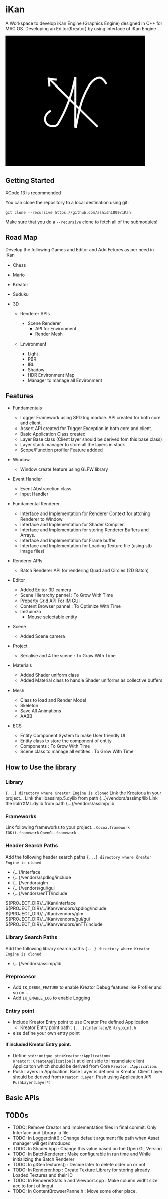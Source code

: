 # iKan
A Workspace to develop iKan Engine (Graphics Engine) designed in C++ for MAC OS. Developing an Editor(Kreator) by using interface of iKan Engine 

![](/Resources/Branding/iKan.png)

## Getting Started
XCode 13 is recommended

You can clone the repository to a local destination using git:

`git clone --recursive https://github.com/ashish1009/iKan`

Make sure that you do a `--recursive` clone to fetch all of the submodules!

## Road Map
Develop the following Games and Editor and Add Fetures as per need in iKan
- Chess
- Mario
- Kreator
- Suduku

- 3D
    - Renderer APIs
        - Scene Renderer
            - API for Environment
            - Render Mesh

    - Environment
        - Light
        - PBR
        - IBL
        - Shadow
        - HDR Environment Map
        - Manager to manage all Environment

## Features
- Fundamentals
    - Logger Framework using SPD log module. API created for both core and client.
    - Assert API created for Trigger Exception in both core and client.
    - Basic Application Class created
    - Layer Base class (Client layer should be derived fom this base class)
    - Layer stack manager to store all the layers in stack
    - Scope/Function profiler Feature addded
    
- Window
    - Window create feature using GLFW library
    
- Event Handler
    - Event Abstracetion class
    - Input Handler
    
- Fundamental Renderer
    - Interface and Implementation for Renderer Context for attching Renderer to Window
    - Interface and Implementation for Shader Compiler.
    - Interface and Implementation for storing Renderer Buffers and Arrays.
    - Interface and Implementation for Frame buffer
    - Interface and Implementation for Loading Texture file (using stb image files)
    
- Renderer APIs
    - Batch Renderer API for rendering Quad and Circles (2D Batch)
    
- Editor
    - Added Editor 3D camera
    - Scene Hierarchy pannel : To Grow With Time
    - Property Grid API For IM GUI
    - Content Browser pannel : To Optimize With Time
    - ImGuimzo
        - Mouse selectable entity

- Scene
    - Added Scene camera
    
- Project
    - Serialise and 4 the scene : To Graw With Time
    
- Materials
    - Added Shader uniform class
    - Added Material class to handle Shader uniforms as collective buffers
    
- Mesh
    - Class to load and Render Model
    - Skeleton
    - Save All Animations
    - AABB
    
- ECS
    - Entity Component System to make User friendly UI
    - Entity class to store the component of entity
    - Components : To Grow With Time
    - Scene class to manage all entities : To Grow With Time

## How to Use the library

### Library
`{...} directory where Kreator Engine is cloned`
Link the Kreator.a in your project... 
Link the libassimp.5.dylib from path {...}/vendors/assimp/lib
Link the libIrrXML.dylib from path {...}/vendors/assimp/lib 

### Frameworks
Link following frameworks to your project...
`Cocoa.framework`
`IOKit.framework`
`OpenGL.framework`

### Header Search Paths
Add the following header search paths 
`{...} directory where Kreator Engine is cloned`
- {...}/interface
- {...}/vendors/spdlog/include
- {...}/vendors/glm
- {...}/vendors/gui/gui
- {...}/vendors/enTT/include

${PROJECT_DIR}/../iKan/interface
${PROJECT_DIR}/../iKan/vendors/spdlog/include
${PROJECT_DIR}/../iKan/vendors/glm
${PROJECT_DIR}/../iKan/vendors/gui/gui
${PROJECT_DIR}/../iKan/vendors/enTT/include

### Library Search Paths
Add the following library search paths 
`{...} directory where Kreator Engine is cloned`
- {...}/vendors/assimp/lib

### Preprocesor
- Add `IK_DEBUG_FEATURE` to enable Kreator Debug features like Profiler and so on...
- Add `IK_ENABLE_LOG` to enable Logging

### Entiry point
- Include Kreator Entry point to use Creator Pre defined Application.
    - Kreator Entry point path : `{...}/interface/Entrypoint.h`
- else define your own entry point

#### If included Kreator Entry point. 
- Define `std::unique_ptr<Kreator::Application> Kreator::CreateApplication()` at client side to instanciate client Applicaiton which should be derived from Core `Kreator::Application`.
- Push Layers in Application. Base Layer is defined in Kreator. Client Layer should be derived from `Kreator::Layer`. Push using Application API `PushLayer(Layer*)`

## Basic APIs

## TODOs
- TODO: Remove Creator and Implementation files in final commit. Only Interface and Library .a file
- TODO: In Logger::Init() : Change default argument file path when Asset manager will get introduced
- TODO: In Shader.hpp : Change this value based on the Open GL Version
- TODO: In BatchRenderer : Make configurable in run time and While initializing the Batch Renderer
- TODO: In glGenTextures() : Decide later to delete older on or not
- TODO: In Renderer.hpp : Create Texture Library for storing already Loaded Textures and their ID
- TODO: In RendererStats.h and Viewport.cpp : Make column widht size acc to font of Imgui
- TODO: In ContentBrowserPanne.h : Move some other place.
